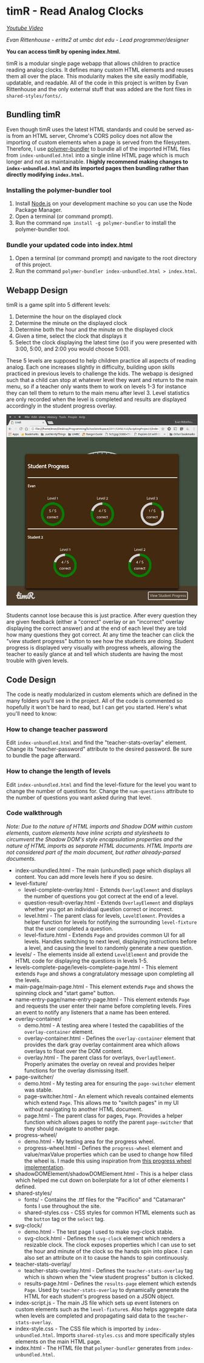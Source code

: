 # timR - Read Analog Clocks

_[Youtube Video](https://youtu.be/-2rDyiZGWP8)_

_Evan Rittenhouse - eritte2 at umbc dot edu - Lead programmer/designer_

**You can access timR by opening index.html.**

timR is a modular single page webapp that allows children to practice reading analog clocks. It defines many custom HTML elements and reuses them all over the place. This modularity makes the site easily modifiable, updatable, and readable. All of the code in this project is written by Evan Rittenhouse and the only external stuff that was added are the font files in `shared-styles/fonts/`.

## Bundling timR

Even though timR uses the latest HTML standards and could be served as-is from an HTML server, Chrome's CORS policy does not allow the importing of custom elements when a page is served from the filesystem. Therefore, I use [polymer-bundler](https://github.com/Polymer/polymer-bundler) to bundle all of the imported HTML files from `index-unbundled.html` into a single inline HTML page which is much longer and not as maintainable. **I highly recommend making changes to `index-unbundled.html` and its imported pages then bundling rather than directly modifying `index.html`.**

### Installing the polymer-bundler tool

 1. Install [Node.js](https://nodejs.org/en/download/) on your development machine so you can use the Node Package Manager.
 2. Open a terminal (or command prompt).
 3. Run the command `npm install -g polymer-bundler` to install the polymer-bundler tool.

### Bundle your updated code into index.html

 1. Open a terminal (or command prompt) and navigate to the root directory of this project.
 2. Run the command `polymer-bundler index-unbundled.html > index.html`.

## Webapp Design

timR is a game split into 5 different levels:
 1. Determine the hour on the displayed clock
 2. Determine the minute on the displayed clock
 3. Determine both the hour and the minute on the displayed clock
 4. Given a time, select the clock that displays it
 5. Select the clock displaying the latest time (so if you were presented with 3:00, 5:00, and 2:00 you would choose 5:00).

These 5 levels are supposed to help children practice all aspects of reading analog. Each one increases slightly in difficulty, building upon skills practiced in previous levels to challenge the kids. The webapp is designed such that a child can stop at whatever level they want and return to the main menu, so if a teacher only wants them to work on levels 1-3 for instance they can tell them to return to the main menu after level 3. Level statistics are only recorded when the level is completed and results are displayed accordingly in the student progress overlay.

![levels 1-2 completed and 1-3 completed](img/results.png)

Students cannot lose because this is just practice. After every question they are given feedback (either a "correct" overlay or an "incorrect" overlay displaying the correct answer) and at the end of each level they are told how many questions they got correct. At any time the teacher can click the "view student progress" button to see how the students are doing. Student progress is displayed very visually with progress wheels, allowing the teacher to easily glance at and tell which students are having the most trouble with given levels.

## Code Design

The code is neatly modularized in custom elements which are defined in the many folders you'll see in the project. All of the code is commented so hopefully it won't be hard to read, but I can get you started. Here's what you'll need to know:

### How to change teacher password

Edit `index-unbundled.html` and find the "teacher-stats-overlay" element. Change its "teacher-password" attribute to the desired password. Be sure to bundle the page afterward.

### How to change the length of levels

Edit `index-unbundled.html` and find the level-fixture for the level you want to change the number of questions for. Change the `num-questions` attribute to the number of questions you want asked during that level.

### Code walkthrough

_Note: Due to the nature of HTML imports and Shadow DOM within custom elements, custom elements have inline scripts and stylesheets to circumvent the Shadow DOM's style encapsulation properties and the nature of HTML imports as separate HTML documents. HTML Imports are not considered part of the main document, but rather already-parsed documents._

 * index-unbundled.html - The main (unbundled) page which displays all content. You can add more levels here if you so desire.
 * level-fixture/
   * level-complete-overlay.html - Extends `OverlayElement` and displays the number of questions you got correct at the end of a level.
   * question-result-overlay.html - Extends `OverlayElement` and displays whether you got an individual question correct or incorrect.
   * level.html - The parent class for levels, `LevelElement`. Provides a helper function for levels for notifying the surrounding `level-fixture` that the user completed a question.
   * level-fixture.html - Extends `Page` and provides common UI for all levels. Handles switching to next level, displaying instructions before a level, and causing the level to randomly generate a new question.
 * levels/ - The elements inside all extend `LevelElement` and provide the HTML code for displaying the questions in levels 1-5.
 * levels-complete-page/levels-complete-page.html - This element extends `Page` and shows a congratulatory message upon completing all the levels.
 * main-page/main-page.html - This element extends `Page` and shows the spinning clock and "start game" button.
 * name-entry-page/name-entry-page.html - This element extends `Page` and requests the user enter their name before completing levels. Fires an event to notify any listeners that a name has been entered.
 * overlay-container/
   * demo.html - A testing area where I tested the capabilities of the `overlay-container` element.
   * overlay-container.html - Defines the `overlay-container` element that provides the dark gray overlay containment area which allows overlays to float over the DOM content.
   * overlay.html - The parent class for overlays, `OverlayElement`. Properly animates the overlay on reveal and provides helper functions for the overlay dismissing itself.
 * page-switcher/
   * demo.html - My testing area for ensuring the `page-switcher` element was stable.
   * page-switcher.html - An element which reveals contained elements which extend `Page`. This allows me to "switch pages" in my UI without navigating to another HTML document.
   * page.html - The parent class for pages, `Page`. Provides a helper function which allows pages to notify the parent `page-switcher` that they should navigate to another page.
 * progress-wheel/
   * demo.html - My testing area for the progress wheel.
   * progress-wheel.html - Defines the `progress-wheel` element and value/maxValue properties which can be used to change how filled the wheel is. I made this using inspiration from [this progress wheel implementation](https://medium.com/@andsens/radial-progress-indicator-using-css-a917b80c43f9).
 * shadowDOMElement/shadowDOMElement.html - This is a helper class which helped me cut down on boilerplate for a lot of other elements I defined.
 * shared-styles/
   * fonts/ - Contains the .ttf files for the "Pacifico" and "Catamaran" fonts I use throughout the site.
   * shared-styles.css - CSS styles for common HTML elements such as the `button` tag or the `select` tag.
 * svg-clock/
   * demo.html - The test page I used to make svg-clock stable.
   * svg-clock.html - Defines the `svg-clock` element which renders a resizable clock. The clock exposes properties which I can use to set the hour and minute of the clock so the hands spin into place. I can also set an attribute on it to cause the hands to spin continuously.
 * teacher-stats-overlay/
   * teacher-stats-overlay.html - Defines the `teacher-stats-overlay` tag which is shown when the "view student progress" button is clicked.
   * results-page.html - Defines the `results-page` element which extends `Page`. Used by `teacher-stats-overlay` to dynamically generate the HTML for each student's progress based on a JSON object.
 * index-script.js - The main JS file which sets up event listeners on custom elements such as the `level-fixture`s. Also helps aggregate data when levels are completed and propagating said data to the `teacher-stats-overlay`.
 * index-style.css - The CSS file which is imported by `index-unbundled.html`. Imports `shared-styles.css` and more specifically styles elements on the main HTML page.
 * index.html - The HTML file that `polymer-bundler` generates from `index-unbundled.html`.